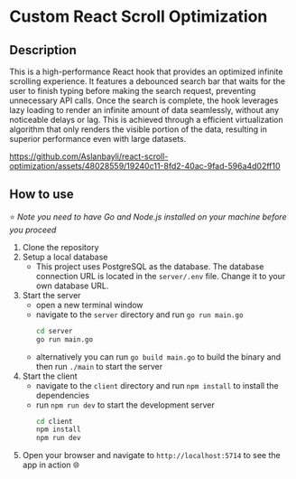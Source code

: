# Custom React Scroll Optimization

## Description
This is a high-performance React hook that provides an optimized infinite scrolling experience. It features a debounced search bar that waits for the user to finish typing before making the search request, preventing unnecessary API calls. Once the search is complete, the hook leverages lazy loading to render an infinite amount of data seamlessly, without any noticeable delays or lag. This is achieved through a efficient virtualization algorithm that only renders the visible portion of the data, resulting in superior performance even with large datasets. 

https://github.com/Aslanbayli/react-scroll-optimization/assets/48028559/19240c11-8fd2-40ac-9fad-596a4d02ff10

## How to use
⭐ *Note you need to have Go and Node.js installed on your machine before you proceed*
1. Clone the repository
2. Setup a local database
    - This project uses PostgreSQL as the database. The database connection URL is located in the `server/.env` file. Change it to your own database URL.
3. Start the server
    - open a new terminal window
    - navigate to the `server` directory and run `go run main.go`
        ```bash
        cd server
        go run main.go
        ```
    - alternatively you can run `go build main.go` to build the binary and then run `./main` to start the server
4. Start the client
    - navigate to the `client` directory and run `npm install` to install the dependencies
    - run `npm run dev` to start the development server
        ```bash
        cd client
        npm install
        npm run dev
        ```
5. Open your browser and navigate to `http://localhost:5714` to see the app in action 🌐
